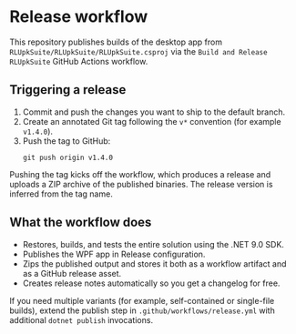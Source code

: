# Release workflow

This repository publishes builds of the desktop app from `RLUpkSuite/RLUpkSuite/RLUpkSuite.csproj` via the `Build and Release RLUpkSuite` GitHub Actions workflow.

## Triggering a release

1. Commit and push the changes you want to ship to the default branch.
2. Create an annotated Git tag following the `v*` convention (for example `v1.4.0`).
3. Push the tag to GitHub:
   ```pwsh
   git push origin v1.4.0
   ```

Pushing the tag kicks off the workflow, which produces a release and uploads a ZIP archive of the published binaries. The release version is inferred from the tag name.

## What the workflow does

- Restores, builds, and tests the entire solution using the .NET 9.0 SDK.
- Publishes the WPF app in Release configuration.
- Zips the published output and stores it both as a workflow artifact and as a GitHub release asset.
- Creates release notes automatically so you get a changelog for free.

If you need multiple variants (for example, self-contained or single-file builds), extend the publish step in `.github/workflows/release.yml` with additional `dotnet publish` invocations.
